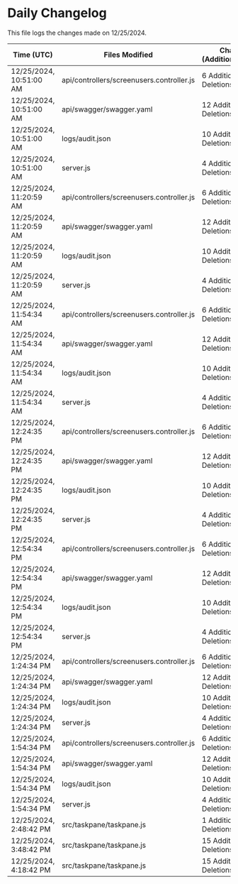 # Daily Changelog

This file logs the changes made on 12/25/2024.

| Time (UTC)             | Files Modified                    | Changes (Addition/Deletion) |
|------------------------|-----------------------------------|-----------------------------|
| 12/25/2024, 10:51:00 AM | api/controllers/screenusers.controller.js | 6 Additions & 6 Deletions |
| 12/25/2024, 10:51:00 AM | api/swagger/swagger.yaml | 12 Additions & 12 Deletions |
| 12/25/2024, 10:51:00 AM | logs/audit.json | 10 Additions & 10 Deletions |
| 12/25/2024, 10:51:00 AM | server.js | 4 Additions & 4 Deletions |
| 12/25/2024, 11:20:59 AM | api/controllers/screenusers.controller.js | 6 Additions & 6 Deletions|
| 12/25/2024, 11:20:59 AM | api/swagger/swagger.yaml | 12 Additions & 12 Deletions|
| 12/25/2024, 11:20:59 AM | logs/audit.json | 10 Additions & 10 Deletions|
| 12/25/2024, 11:20:59 AM | server.js | 4 Additions & 4 Deletions|
| 12/25/2024, 11:54:34 AM | api/controllers/screenusers.controller.js | 6 Additions & 6 Deletions|
| 12/25/2024, 11:54:34 AM | api/swagger/swagger.yaml | 12 Additions & 12 Deletions|
| 12/25/2024, 11:54:34 AM | logs/audit.json | 10 Additions & 10 Deletions|
| 12/25/2024, 11:54:34 AM | server.js | 4 Additions & 4 Deletions|
| 12/25/2024, 12:24:35 PM | api/controllers/screenusers.controller.js | 6 Additions & 6 Deletions|
| 12/25/2024, 12:24:35 PM | api/swagger/swagger.yaml | 12 Additions & 12 Deletions|
| 12/25/2024, 12:24:35 PM | logs/audit.json | 10 Additions & 10 Deletions|
| 12/25/2024, 12:24:35 PM | server.js | 4 Additions & 4 Deletions|
| 12/25/2024, 12:54:34 PM | api/controllers/screenusers.controller.js | 6 Additions & 6 Deletions|
| 12/25/2024, 12:54:34 PM | api/swagger/swagger.yaml | 12 Additions & 12 Deletions|
| 12/25/2024, 12:54:34 PM | logs/audit.json | 10 Additions & 10 Deletions|
| 12/25/2024, 12:54:34 PM | server.js | 4 Additions & 4 Deletions|
| 12/25/2024, 1:24:34 PM | api/controllers/screenusers.controller.js | 6 Additions & 6 Deletions|
| 12/25/2024, 1:24:34 PM | api/swagger/swagger.yaml | 12 Additions & 12 Deletions|
| 12/25/2024, 1:24:34 PM | logs/audit.json | 10 Additions & 10 Deletions|
| 12/25/2024, 1:24:34 PM | server.js | 4 Additions & 4 Deletions|
| 12/25/2024, 1:54:34 PM | api/controllers/screenusers.controller.js | 6 Additions & 6 Deletions|
| 12/25/2024, 1:54:34 PM | api/swagger/swagger.yaml | 12 Additions & 12 Deletions|
| 12/25/2024, 1:54:34 PM | logs/audit.json | 10 Additions & 10 Deletions|
| 12/25/2024, 1:54:34 PM | server.js | 4 Additions & 4 Deletions|
| 12/25/2024, 2:48:42 PM | src/taskpane/taskpane.js | 1 Additions & 1 Deletions|
| 12/25/2024, 3:48:42 PM | src/taskpane/taskpane.js | 15 Additions & 41 Deletions|
| 12/25/2024, 4:18:42 PM | src/taskpane/taskpane.js | 15 Additions & 41 Deletions|
